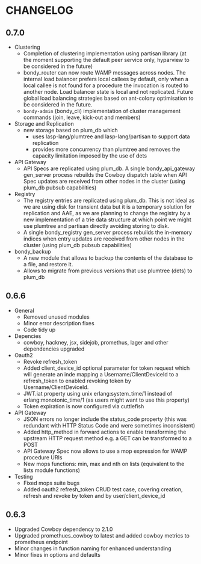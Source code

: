 # CHANGELOG

## 0.7.0
- Clustering
    - Completion of clustering implementation using partisan library (at the moment supporting the default peer service only, hyparview to be considered in the future)
    - bondy_router can now route WAMP messages across nodes. The internal load balancer prefers local callees by default, only when a local callee is not found for a procedure the invocation is routed to another node. Load balancer state is local and not replicated. Future global load balancing strategies based on ant-colony optimisation to be considered in the future.
    - `bondy-admin` (bondy_cli) implementation of cluster management commands (join, leave, kick-out and members)
- Storage and Replication
    - new storage based on plum_db which
        - uses lasp-lang/plumtree and lasp-lang/partisan to support data replication
        - provides more concurrency than plumtree and removes the capacity limitation imposed by the use of dets
- API Gateway
    - API Specs are replicated using plum_db. A single bondy_api_gateway gen_server process rebuilds the Cowboy dispatch table when API Spec updates are received from other nodes in the cluster (using plum_db pubsub capabilities)
- Registry
    - The registry entries are replicated using plum_db. This is not ideal as we are using disk for transient data but it is a temporary solution for replication and AAE, as we are planning to change the registry by a new implementation of a trie data structure at which point we might use plumtree and partisan directly avoiding storing to disk.
    - A single bondy_registry gen_server process rebuilds the in-memory indices when entry updates are received from other nodes in the cluster (using plum_db pubsub capabilities)
- bondy_backup
    - A new module that allows to backup the contents of the database to a file, and restore it.
    - Allows to migrate from previous versions that use plumtree (dets) to plum_db

## 0.6.6

- General
    - Removed unused modules
    - Minor error description fixes
    - Code tidy up
- Depencies
    - cowboy, hackney, jsx, sidejob, promethus, lager and other dependencies upgraded
- Oauth2
    - Revoke refresh_token
    - Added client_device_id optional parameter for token request which will generate an inde mapping a Username/ClientDeviceId to a refresh_token to enabled revoking token by Username/ClientDeviceId.
    - JWT.iat property using unix erlang:system_time/1 instead of erlang:monotonic_time/1 (as users might want to use this property)
    - Token expiration is now configured via cuttlefish
- API Gateway
    - JSON errors no longer include the status_code property (this was redundant with HTTP Status Code and were sometimes inconsistent)
    - Added http_method in forward actions to enable transforming the upstream HTTP request method e.g. a GET can be transformed to a POST
    - API Gateway Spec now allows to use a mop expression for WAMP procedure URIs
    - New mops functions: min, max and nth on lists (equivalent to the lists module functions)
- Testing
    - Fixed mops suite bugs
    - Added oauth2 refresh_token CRUD test case, covering creation, refresh and revoke by token and by user/client_device_id
## 0.6.3

* Upgraded Cowboy dependency to 2.1.0
* Upgraded promethues_cowboy to latest and added cowboy metrics to prometheus endpoint
* Minor changes in function naming for enhanced understanding
* Minor fixes in options and defaults